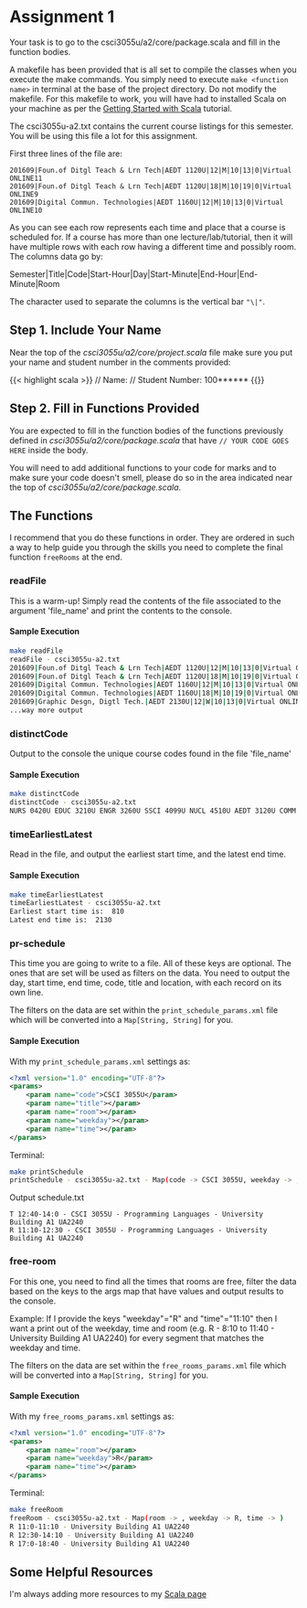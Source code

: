 # Assignment 1

Your task is to go to the csci3055u/a2/core/package.scala and fill in the function bodies.

A makefile has been provided that is all set to compile the classes when you execute the make commands. You simply need to execute `make <function name>` in terminal at the base of the project directory. Do not modify the makefile. For this makefile to work, you will have had to installed Scala on your machine as per the [Getting Started with Scala](https://adelehedrick.github.io/Fall-2016-CSCI-3055U/blog/2016/10/27/getting-started-scala/) tutorial.

The csci3055u-a2.txt contains the current course listings for this semester. You will be using this file a lot for this assignment. 

First three lines of the file are:
```
201609|Foun.of Ditgl Teach & Lrn Tech|AEDT 1120U|12|M|10|13|0|Virtual ONLINE11
201609|Foun.of Ditgl Teach & Lrn Tech|AEDT 1120U|18|M|10|19|0|Virtual ONLINE9
201609|Digital Commun. Technologies|AEDT 1160U|12|M|10|13|0|Virtual ONLINE10
```

As you can see each row represents each time and place that a course is scheduled for. If a course has more than one lecture/lab/tutorial, then it will have multiple rows with each row having a different time and possibly room. The columns data go by:

Semester|Title|Code|Start-Hour|Day|Start-Minute|End-Hour|End-Minute|Room 

The character used to separate the columns is the vertical bar `"\|"`.

## Step 1. Include Your Name

Near the top of the *csci3055u/a2/core/project.scala* file make sure you put your name and student number in the comments provided:

{{< highlight scala >}}
// Name: 
// Student Number: 100******
{{</highlight>}}

## Step 2. Fill in Functions Provided

You are expected to fill in the function bodies of the functions previously defined in *csci3055u/a2/core/package.scala* that have `// YOUR CODE GOES HERE` inside the body.

You will need to add additional functions to your code for marks and to make sure your code doesn't smell, please do so in the area indicated near the top of *csci3055u/a2/core/package.scala*.

## The Functions

I recommend that you do these functions in order. They are ordered in such a way to help guide you through the skills you need to complete the final function `freeRooms` at the end. 

### readFile

This is a warm-up! Simply read the contents of the file associated to the argument 'file_name' and print the contents to the console.

#### Sample Execution

```bash
make readFile
readFile - csci3055u-a2.txt
201609|Foun.of Ditgl Teach & Lrn Tech|AEDT 1120U|12|M|10|13|0|Virtual ONLINE11
201609|Foun.of Ditgl Teach & Lrn Tech|AEDT 1120U|18|M|10|19|0|Virtual ONLINE9
201609|Digital Commun. Technologies|AEDT 1160U|12|M|10|13|0|Virtual ONLINE10
201609|Digital Commun. Technologies|AEDT 1160U|18|M|10|19|0|Virtual ONLINE5
201609|Graphic Desgn, Digtl Tech.|AEDT 2130U|12|W|10|13|0|Virtual ONLINE12
...way more output
```

### distinctCode

Output to the console the unique course codes found in the file 'file_name'

#### Sample Execution

```bash
make distinctCode
distinctCode - csci3055u-a2.txt
NURS 0420U EDUC 3210U ENGR 3260U SSCI 4099U NUCL 4510U AEDT 3120U COMM 1420U CHEM 3530U SSCI 2020U PSYC 2060U COMM 2210U INFR 4320U PHY 4020U NUCL 5060G CSCI 4110U MANE 4280U INFR 3495U COMM 3410U BUSI 3930U SSCI 2031U ENGR 3750U HLSC 2825U HLSC 1200U PSYC 1000U BUSI 2603U MATH 3030U MECE 4410U ENGR 3200U INFR 2395U COMM 2530U MCSC 6000G MATH 1000U BUSI 2620U NURS 2701U SSCI 6920G BUSI 3350U MECE 2640U CSCI 1040U INFR 3120U MECE 4210U MATH 1010U HLSC 5322G BIOL 1010U NURS 3400U SOFE 2800U CHEM 4050U PSYC 5510G INFR 4310U BUSI 3040U BUSI 4701U SSCI 1910U...
```

### timeEarliestLatest

Read in the file, and output the earliest start time, and the latest end time.

#### Sample Execution

```bash
make timeEarliestLatest
timeEarliestLatest - csci3055u-a2.txt
Earliest start time is:  810
Latest end time is:  2130
```

### pr-schedule

This time you are going to write to a file. All of these keys are optional. The ones that are set will be used as filters on the data. You need to output the day, start time, end time, code, title and location, with each record on its own line.

The filters on the data are set within the `print_schedule_params.xml` file which will be converted into a `Map[String, String]` for you.

#### Sample Execution

With my `print_schedule_params.xml` settings as:
```xml
<?xml version="1.0" encoding="UTF-8"?>
<params>
	<param name="code">CSCI 3055U</param>
	<param name="title"></param> 
	<param name="room"></param> 
	<param name="weekday"></param> 
	<param name="time"></param>
</params>
```

Terminal:
```bash
make printSchedule
printSchedule - csci3055u-a2.txt - Map(code -> CSCI 3055U, weekday -> , time -> , title -> , room -> )

```

Output schedule.txt
```
T 12:40-14:0 - CSCI 3055U - Programming Languages - University Building A1 UA2240
R 11:10-12:30 - CSCI 3055U - Programming Languages - University Building A1 UA2240
```

### free-room 

For this one, you need to find all the times that rooms are free, filter the data based on the keys to the args map that have values and output results to the console. 

Example: If I provide the keys "weekday"="R" and "time"="11:10" then I want a print out of the weekday, time and room (e.g. R - 8:10 to 11:40 - University Building A1 UA2240) for every segment that matches the weekday and time.

The filters on the data are set within the `free_rooms_params.xml` file which will be converted into a `Map[String, String]` for you.

#### Sample Execution

With my `free_rooms_params.xml` settings as:
```xml
<?xml version="1.0" encoding="UTF-8"?>
<params>
	<param name="room"></param> 
	<param name="weekday">R</param> 
	<param name="time"></param>
</params>
```

Terminal:
```bash
make freeRoom
freeRoom - csci3055u-a2.txt - Map(room -> , weekday -> R, time -> )
R 11:0-11:10 - University Building A1 UA2240
R 12:30-14:10 - University Building A1 UA2240
R 17:0-18:40 - University Building A1 UA2240
```


## Some Helpful Resources 

I'm always adding more resources to my [Scala page](https://adelehedrick.github.io/Fall-2016-CSCI-3055U/scala/)

